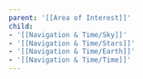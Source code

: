 ```yaml
---
parent: '[[Area of Interest]]'
child: 
- '[[Navigation & Time/Sky]]'
- '[[Navigation & Time/Stars]]'
- '[[Navigation & Time/Earth]]'
- '[[Navigation & Time/Time]]'
---
```

